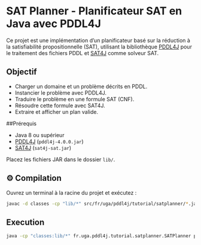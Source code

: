# SAT Planner - Planificateur SAT en Java avec PDDL4J

Ce projet est une implémentation d’un planificateur basé sur la réduction à la satisfiabilité propositionnelle (SAT), utilisant la bibliothèque [PDDL4J](http://pddl4j.imag.fr) pour le traitement des fichiers PDDL et [SAT4J](https://www.sat4j.org/) comme solveur SAT.

## Objectif

- Charger un domaine et un problème décrits en PDDL.
- Instancier le problème avec PDDL4J.
- Traduire le problème en une formule SAT (CNF).
- Résoudre cette formule avec SAT4J.
- Extraire et afficher un plan valide.

##Prérequis

- Java 8 ou supérieur
- [PDDL4J](http://pddl4j.imag.fr/download.html) (`pddl4j-4.0.0.jar`)
- [SAT4J](https://www.sat4j.org/download.html) (`sat4j-sat.jar`)

Placez les fichiers JAR dans le dossier `lib/`.

## ⚙️ Compilation

Ouvrez un terminal à la racine du projet et exécutez :

```bash
javac -d classes -cp "lib/*" src/fr/uga/pddl4j/tutorial/satplanner/*.java
```
## Execution
```bash
java -cp "classes:lib/*" fr.uga.pddl4j.tutorial.satplanner.SATPlanner pddl/domain.pddl pddl/problem.pddl

```
